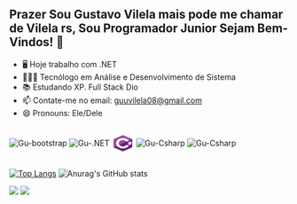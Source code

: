 ## Prazer Sou Gustavo Vilela mais pode me chamar de Vilela rs, Sou Programador Junior Sejam Bem-Vindos! 👋

- 🖥️ Hoje trabalho com .NET
- 👨🏻‍🎓 Tecnólogo em Análise e Desenvolvimento de Sistema
- 📚 Estudando XP. Full Stack Dio 
- 📫 Contate-me no email: guuvilela08@gmail.com
- 😄 Pronouns: Ele/Dele

<div style="display: inline_block"><br>
  <img align="center" alt="Gu-bootstrap" height="30" width="40" src="https://cdn.jsdelivr.net/gh/devicons/devicon@latest/icons/bootstrap/bootstrap-original.svg" />
  <img align="center" alt="Gu-.NET" height="30" width="40" src="https://cdn.jsdelivr.net/gh/devicons/devicon@latest/icons/dotnetcore/dotnetcore-original.svg" />
  <img align="center" alt="Gu-Csharp" height="30" width="40" src="https://raw.githubusercontent.com/devicons/devicon/master/icons/csharp/csharp-original.svg">
  <img align="center" alt="Gu-Csharp" height="30" width="40" src="https://cdn.jsdelivr.net/gh/devicons/devicon@latest/icons/azuresqldatabase/azuresqldatabase-original.svg" />
  <img align="center" alt="Gu-Csharp" height="30" width="40" src="https://cdn.jsdelivr.net/gh/devicons/devicon@latest/icons/blazor/blazor-original.svg" />
</div>
<br>

[![Top Langs](https://github-readme-stats.vercel.app/api/top-langs/?username=guvilela09&layout=donut)](https://github.com/guvilela09)
![Anurag's GitHub stats](https://github-readme-stats.vercel.app/api?username=guvilela09&show_icons=true&theme=tokyonight)

<div> 
  <a href = "mailto:guuvilela08@gmail.com"><img src="https://img.shields.io/badge/-Gmail-%23333?style=for-the-badge&logo=gmail&logoColor=white" target="_blank"></a>
  <a href="https://www.linkedin.com/in/gustavo-vilela-46440b242/" target="_blank"><img src="https://img.shields.io/badge/-LinkedIn-%230077B5?style=for-the-badge&logo=linkedin&logoColor=white" target="_blank"></a> 
  
</div>
